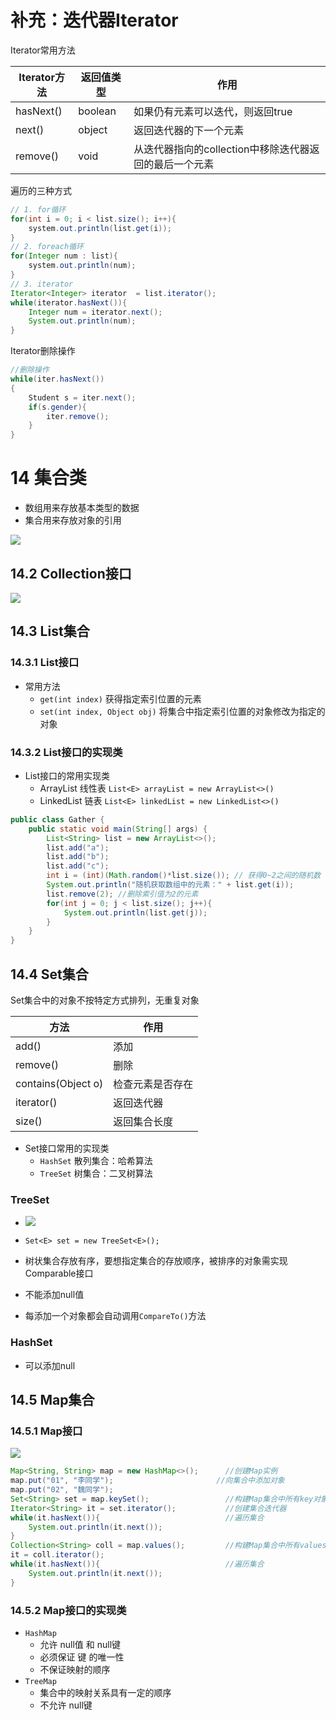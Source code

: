 # 补充：迭代器Iterator

Iterator常用方法

| Iterator方法 | 返回值类型 | 作用                                                   |
| ------------ | ---------- | ------------------------------------------------------ |
| hasNext()    | boolean    | 如果仍有元素可以迭代，则返回true                       |
| next()       | object     | 返回迭代器的下一个元素                                 |
| remove()     | void       | 从迭代器指向的collection中移除迭代器返回的最后一个元素 |

遍历的三种方式

```java
// 1. for循环
for(int i = 0; i < list.size(); i++){
    system.out.println(list.get(i));
}
// 2. foreach循环
for(Integer num : list){
    system.out.println(num);
}
// 3. iterator
Iterator<Integer> iterator  = list.iterator();
while(iterator.hasNext()){
    Integer num = iterator.next();
    System.out.println(num);
}
```

Iterator删除操作

```java
//删除操作
while(iter.hasNext())
{
    Student s = iter.next();
    if(s.gender){
    	iter.remove();
    }
}
```

# 14 集合类

- 数组用来存放基本类型的数据
- 集合用来存放对象的引用

![](D:\MyRepository\MyTutorial\img\JavaTutorial\14集合类\01.jpg)

## 14.2 Collection接口

![](D:\MyRepository\MyTutorial\img\JavaTutorial\14集合类\02.jpg)

## 14.3 List集合

### 14.3.1 List接口

- 常用方法
  - `get(int index)` 获得指定索引位置的元素
  - `set(int index, Object obj)` 将集合中指定索引位置的对象修改为指定的对象

### 14.3.2 List接口的实现类

- List接口的常用实现类
  - ArrayList 线性表 `List<E> arrayList = new ArrayList<>()`
  - LinkedList 链表 `List<E> linkedList = new LinkedList<>()`

```java
public class Gather {
    public static void main(String[] args) {
        List<String> list = new ArrayList<>();
        list.add("a");
        list.add("b");
        list.add("c");
        int i = (int)(Math.random()*list.size()); // 获得0~2之间的随机数
        System.out.println("随机获取数组中的元素：" + list.get(i));
        list.remove(2); //删除索引值为2的元素
        for(int j = 0; j < list.size(); j++){
            System.out.println(list.get(j));
        }
    }
}
```



## 14.4 Set集合

Set集合中的对象不按特定方式排列，无重复对象

| 方法               | 作用             |
| ------------------ | ---------------- |
| add()              | 添加             |
| remove()           | 删除             |
| contains(Object o) | 检查元素是否存在 |
| iterator()         | 返回迭代器       |
| size()             | 返回集合长度     |

- Set接口常用的实现类
  - `HashSet` 散列集合：哈希算法
  - `TreeSet` 树集合：二叉树算法
    
    

### TreeSet

- ![](D:\MyRepository\MyTutorial\img\JavaTutorial\14集合类\03.jpg)

- ```
  Set<E> set = new TreeSet<E>();
  ```

- 树状集合存放有序，要想指定集合的存放顺序，被排序的对象需实现Comparable接口

- 不能添加null值

- 每添加一个对象都会自动调用`CompareTo()`方法

### HashSet

- 可以添加null

## 14.5 Map集合

### 14.5.1 Map接口

![](D:\MyRepository\MyTutorial\img\JavaTutorial\14集合类\04.jpg)

```java
Map<String, String> map = new HashMap<>();		//创建Map实例
map.put("01", "李同学");						//向集合中添加对象
map.put("02", "魏同学");			
Set<String> set = map.keySet();					//构建Map集合中所有key对象的集合
Iterator<String> it = set.iterator();			//创建集合迭代器
while(it.hasNext()){							//遍历集合
    System.out.println(it.next());
}
Collection<String> coll = map.values();			//构建Map集合中所有values值的集合
it = coll.iterator();
while(it.hasNext()){							//遍历集合
    System.out.println(it.next());
}
```

### 14.5.2 Map接口的实现类

- `HashMap`
  - 允许 null值 和 null键 
  - 必须保证 键 的唯一性
  - 不保证映射的顺序
- `TreeMap`
  - 集合中的映射关系具有一定的顺序
  - 不允许 null键

```java

```

